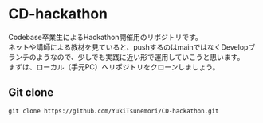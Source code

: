 
# CD-hackathon
Codebase卒業生によるHackathon開催用のリポジトリです。  
ネットや講師による教材を見ていると、pushするのはmainではなくDevelopブランチのようなので、少しでも実践に近い形で運用していこうと思います。  
まずは、ローカル（手元PC）へリポジトリをクローンしましょう。

## Git clone
```
git clone https://github.com/YukiTsunemori/CD-hackathon.git
```

## 